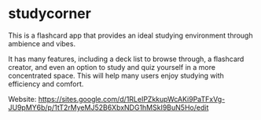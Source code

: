 # studycorner
This is a flashcard app that provides an ideal studying environment through ambience and vibes.

It has many features, including a deck list to browse through, a flashcard creator, and even an option to study and quiz yourself in a more concentrated space. This will help many users enjoy studying with efficiency and comfort.

Website: https://sites.google.com/d/1RLeIPZkkupWcAKi9PaTFxVg-JU9pMY6b/p/1tT2rMyeMJ52B6XbxNDG1hMSkI9BuN5Ho/edit
